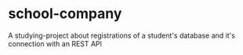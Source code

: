 # school-company
A studying-project about registrations of a student's database and it's connection with an REST API
